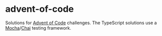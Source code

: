 # advent-of-code

Solutions for [Advent of Code](https://adventofcode.com/2020/about) challenges.
The TypeScript solutions use a [Mocha](https://mochajs.org/)/[Chai](https://www.chaijs.com/) testing framework.
